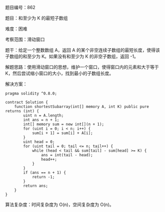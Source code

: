 题目编号：862

题目：和至少为 K 的最短子数组

难度：困难

考察范围：滑动窗口

题干：给定一个整数数组 A，返回 A 的某个非空连续子数组的最短长度，使得该子数组的和至少为 K。如果没有和至少为 K 的非空子数组，返回 -1。

解题思路：使用滑动窗口的思想，维护一个窗口，使得窗口内的元素和大于等于 K，然后尝试缩小窗口的大小，找到最小的子数组长度。

解决方案：

```
pragma solidity ^0.8.0;

contract Solution {
    function shortestSubarray(int[] memory A, int K) public pure returns (int) {
        uint n = A.length;
        int ans = n + 1;
        int[] memory sum = new int[](n + 1);
        for (uint i = 0; i < n; i++) {
            sum[i + 1] = sum[i] + A[i];
        }
        uint head = 0;
        for (uint tail = 0; tail <= n; tail++) {
            while (head < tail && sum[tail] - sum[head] >= K) {
                ans = int(tail - head);
                head++;
            }
        }
        if (ans == n + 1) {
            return -1;
        }
        return ans;
    }
}
```

算法复杂度：时间复杂度为 O(n)，空间复杂度为 O(n)。